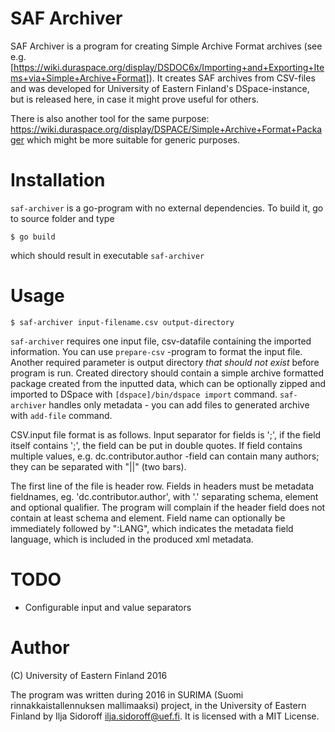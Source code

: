 # SAF Archiver

SAF Archiver is a program for creating Simple Archive Format archives
(see e.g. [https://wiki.duraspace.org/display/DSDOC6x/Importing+and+Exporting+Items+via+Simple+Archive+Format]). It creates SAF archives from CSV-files and was developed for University of Eastern Finland's DSpace-instance, but is released here, in case it might prove useful for others.

There is also another tool for the same purpose: https://wiki.duraspace.org/display/DSPACE/Simple+Archive+Format+Packager
which might be more suitable for generic purposes.

# Installation

`saf-archiver` is a go-program with no external dependencies. To build it, go to source folder and type

```
$ go build
```
which should result in executable `saf-archiver`

# Usage

```
$ saf-archiver input-filename.csv output-directory
```

`saf-archiver` requires one input file, csv-datafile containing the imported information. You can use `prepare-csv` -program to format the input file. Another required parameter is output directory *that should not exist* before program is run. Created directory should contain a simple archive formatted package created from the inputted data, which can be optionally zipped and imported to DSpace with `[dspace]/bin/dspace import` command. `saf-archiver` handles only metadata - you can add files to generated archive with `add-file` command.

CSV.input file format is as follows. Input separator for fields is ';', if the field itself contains ';', the field can be put in double quotes. If field contains multiple values, e.g. dc.contributor.author -field can contain many authors; they can be separated with "||" (two bars).

The first line of the file is header row. Fields in headers must be metadata fieldnames, eg. 'dc.contributor.author', with '.' separating schema, element and optional qualifier. The program will complain if the header field does not contain at least schema and element. Field name can optionally be immediately followed by ":LANG", which indicates the metadata field language, which is included in the produced xml metadata.


# TODO

 * Configurable input and value separators

# Author

(C) University of Eastern Finland 2016

The program was written during 2016 in SURIMA (Suomi rinnakkaistallennuksen mallimaaksi) project, in the University of Eastern Finland by Ilja Sidoroff <ilja.sidoroff@uef.fi>. It is licensed with a MIT License.

